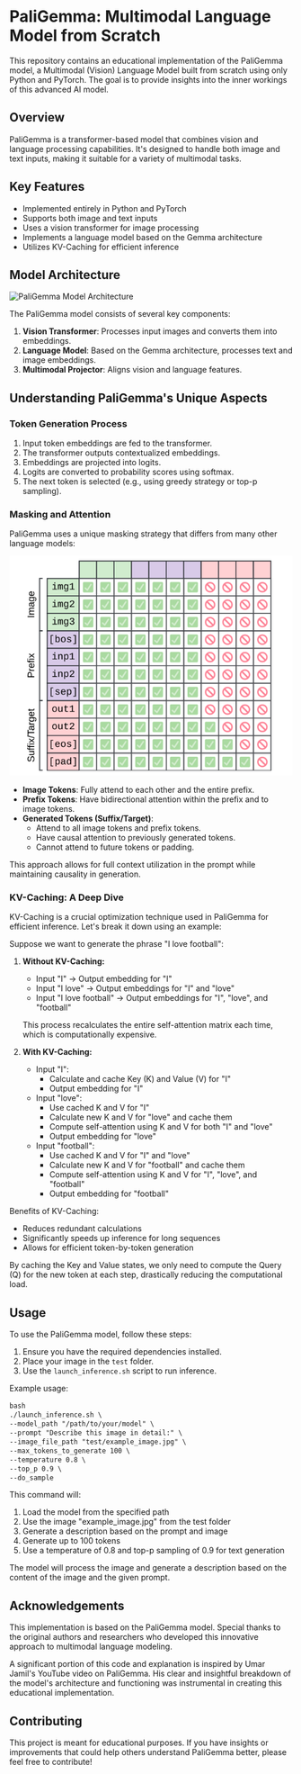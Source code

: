 # PaliGemma: Multimodal Language Model from Scratch

This repository contains an educational implementation of the PaliGemma model, a Multimodal (Vision) Language Model built from scratch using only Python and PyTorch. The goal is to provide insights into the inner workings of this advanced AI model.

## Overview

PaliGemma is a transformer-based model that combines vision and language processing capabilities. It's designed to handle both image and text inputs, making it suitable for a variety of multimodal tasks.

## Key Features

- Implemented entirely in Python and PyTorch
- Supports both image and text inputs
- Uses a vision transformer for image processing
- Implements a language model based on the Gemma architecture
- Utilizes KV-Caching for efficient inference

## Model Architecture

![PaliGemma Model Architecture](images/paligemma_mmodel.png)

The PaliGemma model consists of several key components:

1. **Vision Transformer**: Processes input images and converts them into embeddings.
2. **Language Model**: Based on the Gemma architecture, processes text and image embeddings.
3. **Multimodal Projector**: Aligns vision and language features.

## Understanding PaliGemma's Unique Aspects

### Token Generation Process

1. Input token embeddings are fed to the transformer.
2. The transformer outputs contextualized embeddings.
3. Embeddings are projected into logits.
4. Logits are converted to probability scores using softmax.
5. The next token is selected (e.g., using greedy strategy or top-p sampling).

### Masking and Attention

PaliGemma uses a unique masking strategy that differs from many other language models:

![PaliGemma Masking Strategy](images/paligemma_masking.png)

- **Image Tokens**: Fully attend to each other and the entire prefix.
- **Prefix Tokens**: Have bidirectional attention within the prefix and to image tokens.
- **Generated Tokens (Suffix/Target)**: 
  - Attend to all image tokens and prefix tokens.
  - Have causal attention to previously generated tokens.
  - Cannot attend to future tokens or padding.

This approach allows for full context utilization in the prompt while maintaining causality in generation.

### KV-Caching: A Deep Dive

KV-Caching is a crucial optimization technique used in PaliGemma for efficient inference. Let's break it down using an example:

Suppose we want to generate the phrase "I love football":

1. **Without KV-Caching:**
   - Input "I" → Output embedding for "I"
   - Input "I love" → Output embeddings for "I" and "love"
   - Input "I love football" → Output embeddings for "I", "love", and "football"

   This process recalculates the entire self-attention matrix each time, which is computationally expensive.

2. **With KV-Caching:**
   - Input "I":
     - Calculate and cache Key (K) and Value (V) for "I"
     - Output embedding for "I"
   - Input "love":
     - Use cached K and V for "I"
     - Calculate new K and V for "love" and cache them
     - Compute self-attention using K and V for both "I" and "love"
     - Output embedding for "love"
   - Input "football":
     - Use cached K and V for "I" and "love"
     - Calculate new K and V for "football" and cache them
     - Compute self-attention using K and V for "I", "love", and "football"
     - Output embedding for "football"

Benefits of KV-Caching:
- Reduces redundant calculations
- Significantly speeds up inference for long sequences
- Allows for efficient token-by-token generation

By caching the Key and Value states, we only need to compute the Query (Q) for the new token at each step, drastically reducing the computational load.

## Usage

To use the PaliGemma model, follow these steps:

1. Ensure you have the required dependencies installed.
2. Place your image in the `test` folder.
3. Use the `launch_inference.sh` script to run inference.

Example usage:

```
bash
./launch_inference.sh \
--model_path "/path/to/your/model" \
--prompt "Describe this image in detail:" \
--image_file_path "test/example_image.jpg" \
--max_tokens_to_generate 100 \
--temperature 0.8 \
--top_p 0.9 \
--do_sample
```


This command will:
1. Load the model from the specified path
2. Use the image "example_image.jpg" from the test folder
3. Generate a description based on the prompt and image
4. Generate up to 100 tokens
5. Use a temperature of 0.8 and top-p sampling of 0.9 for text generation

The model will process the image and generate a description based on the content of the image and the given prompt.

## Acknowledgements

This implementation is based on the PaliGemma model. Special thanks to the original authors and researchers who developed this innovative approach to multimodal language modeling.

A significant portion of this code and explanation is inspired by Umar Jamil's YouTube video on PaliGemma. His clear and insightful breakdown of the model's architecture and functioning was instrumental in creating this educational implementation.

## Contributing

This project is meant for educational purposes. If you have insights or improvements that could help others understand PaliGemma better, please feel free to contribute!

